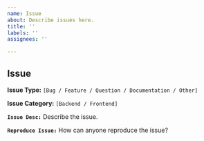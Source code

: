 ```yaml
---
name: Issue
about: Describe issues here.
title: ''
labels: ''
assignees: ''

---
```


## Issue

**Issue Type:** `[Bug / Feature / Question / Documentation / Other]`

**Issue Category:** `[Backend / Frontend]`

**`Issue Desc:`**
Describe the issue.

**`Reproduce Issue:`**
How can anyone reproduce the issue?
